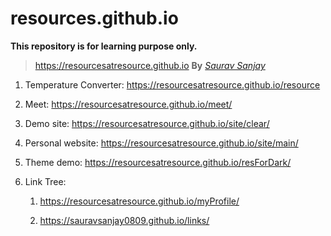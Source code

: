 # resources.github.io
**This repository is for learning purpose only.**

>https://resourcesatresource.github.io **By** [*Saurav Sanjay*](https://github.com/sauravsanjay0809)

1. Temperature Converter:
https://resourcesatresource.github.io/resource

2. Meet:
https://resourcesatresource.github.io/meet/

3. Demo site:
https://resourcesatresource.github.io/site/clear/

4. Personal website:
https://resourcesatresource.github.io/site/main/

5. Theme demo:
https://resourcesatresource.github.io/resForDark/

6. Link Tree:
    1. https://resourcesatresource.github.io/myProfile/
    
    2. https://sauravsanjay0809.github.io/links/

